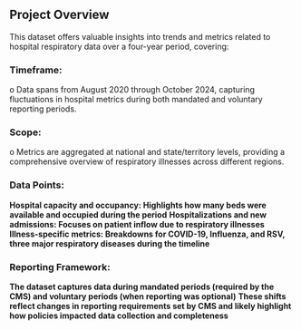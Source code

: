 ## Project Overview

This dataset offers valuable insights into trends and metrics related to hospital respiratory data over a four-year period, covering:

###	Timeframe:
  o	Data spans from August 2020 through October 2024, capturing fluctuations in hospital metrics during both mandated and voluntary reporting periods.
  
### Scope:
  o Metrics are aggregated at national and state/territory levels, providing a comprehensive overview of respiratory illnesses across different regions.

### Data Points:
  **Hospital capacity and occupancy: Highlights how many beds were available and occupied during the period**
  **Hospitalizations and new admissions: Focuses on patient inflow due to respiratory illnesses**
  **Illness-specific metrics: Breakdowns for COVID-19, Influenza, and RSV, three major respiratory diseases during the timeline**

### Reporting Framework:
  **The dataset captures data during mandated periods (required by the CMS) and voluntary periods (when reporting was optional)**
  **These shifts reflect changes in reporting requirements set by CMS and likely highlight how policies impacted data collection and completeness**
